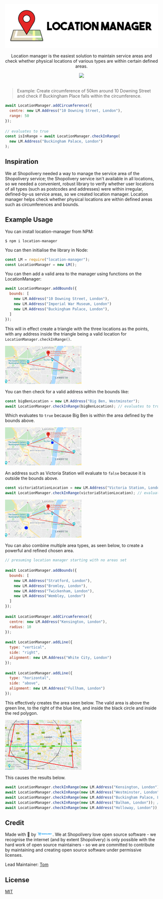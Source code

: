 <div align="center">
  <img src="./docs/assets/logo.png" alt="Location Manager logo">

  <p>Location manager is the easiest solution to maintain service areas and check whether physical locations of various types are within certain defined areas.</p>

  <a href="./LICENSE">
    <img src="https://img.shields.io/badge/license-MIT-blue">
  </a>
</div>

<br>

> Example: Create circumference of 50km around 10 Downing Street and check if Buckingham Place falls within the circumference.

```js
await LocationManager.addCircumference({
  centre: new LM.Address("10 Downing Street, London"),
  range: 50
});

// evaluates to true
const isInRange = await LocationManager.checkInRange(
  new LM.Address("Buckingham Palace, London")
);
```

## Inspiration

We at Shopolivery needed a way to manage the service area of the Shopolivery service; the Shopolivery service isn't available in all locations, so we needed a convenient, robust library to verify whether user locations of all types (such as postcodes and addresses) were within irregular, defined-by-us service areas, so we created location manager. Location manager helps check whether physical locations are within defined areas such as circumferences and bounds.

## Example Usage

You can install location-manager from NPM:

```
$ npm i location-manager
```

You can then initialise the library in Node:

```js
const LM = require("location-manager");
const LocationManager = new LM();
```

You can then add a valid area to the manager using functions on the LocationManager:

```js
await LocationManager.addBounds({
  bounds: [
    new LM.Address("10 Downing Street, London"),
    new LM.Address("Imperial War Museum, London")
    new LM.Address("Buckingham Palace, London"),
  ]
});
```

This will in effect create a triangle with the three locations as the points, with any address inside the triangle being a valid location for `LocationManager.checkInRange()`.

<img style="max-width: 50%;" src="./docs/assets/exampleImageOne.png">

You can then check for a valid address within the bounds like:

```js
const bigBenLocation = new LM.Address("Big Ben, Westminster");
await LocationManager.checkInRange(bigBenLocation); // evaluates to true
```

Which evaluates to `true` because Big Ben is within the area defined by the bounds above.

<img style="max-width: 50%;" src="./docs/assets/exampleImageTwo.png">

An address such as Victoria Station will evaluate to `false` because it is outside the bounds above.

```js
const victoriaStationLocation = new LM.Address("Victoria Station, London");
await LocationManager.checkInRange(victoriaStationLocation); // evaluates to false
```

<img style="max-width: 50%;" src="./docs/assets/exampleImageThree.png">

You can also combine multiple area types, as seen below, to create a powerful and refined chosen area.

```js
// presuming location manager starting with no areas set

await LocationManager.addBounds({
  bounds: [
    new LM.Address("Stratford, London"),
    new LM.Address("Bromley, London"),
    new LM.Address("Twickenham, London"),
    new LM.Address("Wembley, London")
  ]
});

await LocationManager.addCircumference({
  centre: new LM.Address("Kensington, London"),
  radius: 10
});

await LocationManager.addLine({
  type: "vertical",
  side: "right",
  alignment: new LM.Address("White City, London")
});

await LocationManager.addLine({
  type: "horizontal",
  side: "above",
  alignment: new LM.Address("Fullham, London")
});
```

This effectively creates the area seen below. The valid area is above the green line, to the right of the blue line, and inside the black circle and inside the red polygon.

<img style="max-width: 50%;" src="./docs/assets/exampleImageFour.png">

This causes the results below.

```js
await LocationManager.checkInRange(new LM.Address("Kensington, London")); // true
await LocationManager.checkInRange(new LM.Address("Westminster, London")); // true
await LocationManager.checkInRange(new LM.Address("Buckingham Palace, London")); // true
await LocationManager.checkInRange(new LM.Address("Balham, London")); // false
await LocationManager.checkInRange(new LM.Address("Holloway, London")); // false
```

## Credit

Made with 💖 by <img src="./docs/assets/shopoliveryLogo.png" width="10%">. We at Shopolivery love open source software - we recognise the internet (and by extent Shopolivery) is only possible with the hard work of open source maintainers - so we are committed to contribute by maintaining and creating open source software under permissive licenses.

Lead Maintainer: [Tom](https://github.com/TomPrograms)

## License

[MIT](./LICENSE)

